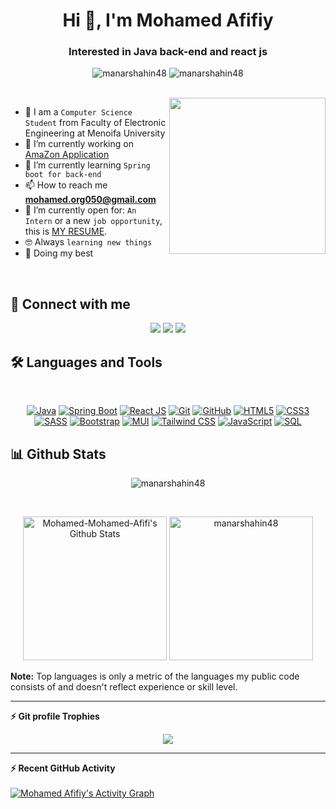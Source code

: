 <h1 align="center">Hi 👋, I'm Mohamed Afifiy</h1>
<h3 align="center">Interested in Java back-end and react js </h3>

<p align="center"> <img src="https://komarev.com/ghpvc/?username=manarshahin48&label=Profile%20views&color=0e75b6&style=flat" alt="manarshahin48" />
		   <img src="https://img.shields.io/github/followers/manarshahin48?label=Followers" alt="manarshahin48" />
</p>
<br>
<img align="right" src="https://user-images.githubusercontent.com/63050133/156676671-d5b2e362-97d4-4404-9447-dd71ddfea82f.gif" width = 250px/>

- :school: I am a `Computer Science Student` from Faculty of Electronic Engineering at Menoifa University
- 🔭 I’m currently working on [AmaZon Application](https://github.com/Mohamed-Mohamed-Afifi/Amazon-clone)
- 🌱 I’m currently learning `Spring boot for back-end`
- 📫 How to reach me **mohamed.org050@gmail.com**
- :thinking: I’m currently open for: `An Intern` or a new `job opportunity`, this is [MY RESUME](https://drive.google.com/file/d/1wq0xjFaytSCwOG0Sac_EJQsw9Eg1E4nF/view?usp=sharing).
- :nerd_face: Always `learning new things`
- 🐼 Doing my best 

<br>

## 📩 Connect with me
<p align="center">
    <a href="mailto:mohamed.org050@gmail.com" title="Gmail"><img src="https://img.shields.io/badge/gmail-%23F05033.svg?style=for-the-badge&logo=gmail&logoColor=white"/></a>  
<a href="https://www.facebook.com/profile.php?id=100028688986718" title="Facebook"><img src="https://img.shields.io/badge/Facebook-%231877F2.svg?style=for-the-badge&logo=Facebook&logoColor=white"/></a>
    <a href="https://www.linkedin.com/in/mohamed-afifi-274b4a224/" title="LinkedIn"><img src="https://img.shields.io/badge/linkedin-%230077B5.svg?style=for-the-badge&logo=linkedin&logoColor=white"/></a>  
</p>

## 🛠 Languages and Tools
<br>
<p align="center">
<a href="https://www.java.com/" title="Java"><img src="https://img.shields.io/badge/java-%23ED8B00.svg?style=for-the-badge&logo=java&logoColor=white" alt="Java"></a>
<a href="https://spring.io/projects/spring-boot" title="Spring Boot"><img src="https://img.shields.io/badge/spring%20boot-%236DB33F.svg?style=for-the-badge&logo=spring&logoColor=white" alt="Spring Boot"></a>
<a href="https://reactjs.org/" title="React"><img src="https://img.shields.io/badge/react-%2361DAFB.svg?style=for-the-badge&logo=react&logoColor=white" alt="React JS"></a>
<a href="https://git-scm.com/" title="Git"><img src="https://img.shields.io/badge/git-%23F05033.svg?style=for-the-badge&logo=git&logoColor=white" alt="Git"></a>
<a href="https://github.com/" title="GitHub"><img src="https://img.shields.io/badge/github-%23121011.svg?style=for-the-badge&logo=github&logoColor=white" alt="GitHub"></a>
<a href="https://www.w3.org/TR/html5/" title="HTML5"><img src="https://img.shields.io/badge/html5-%23E34F26.svg?style=for-the-badge&logo=html5&logoColor=white" alt="HTML5"></a>
<a href="https://www.w3.org/Style/CSS/" title="CSS3"><img src="https://img.shields.io/badge/css3-%231572B6.svg?style=for-the-badge&logo=css3&logoColor=white" alt="CSS3"></a>
<a href="https://sass-lang.com/" title="SASS"><img src="https://img.shields.io/badge/sass-%23CC6699.svg?style=for-the-badge&logo=sass&logoColor=white" alt="SASS"></a>
<a href="https://getbootstrap.com/" title="Bootstrap"><img src="https://img.shields.io/badge/bootstrap-%23563D7C.svg?style=for-the-badge&logo=bootstrap&logoColor=white" alt="Bootstrap"></a>
<a href="https://mui.com/" title="MUI"><img src="https://img.shields.io/badge/mui-%230081CB.svg?style=for-the-badge&logo=mui&logoColor=white" alt="MUI"></a>
<a href="https://tailwindcss.com/" title="Tailwind CSS"><img src="https://img.shields.io/badge/tailwindcss-%2306B6D4.svg?style=for-the-badge&logo=tailwind-css&logoColor=white" alt="Tailwind CSS"></a>
<a href="https://developer.mozilla.org/en-US/docs/Web/JavaScript" title="JavaScript"><img src="https://img.shields.io/badge/javascript-%23F7DF1E.svg?style=for-the-badge&logo=javascript&logoColor=black" alt="JavaScript"></a>
<a href="https://www.mysql.com/" title="SQL"><img src="https://img.shields.io/badge/sql-%234479A1.svg?style=for-the-badge&logo=mysql&logoColor=white" alt="SQL"></a>
</p>



## 📊 Github Stats
<p align="center"><img src="https://github-readme-streak-stats.herokuapp.com/?user=mohamed-mohamed-afifi&theme=tokyonight_duo" alt="manarshahin48" /></p>
  <br/>
  <p align="center">
    <a href="https://github.com/anuraghazra/github-readme-stats">
	    <img alt="Mohamed-Mohamed-Afifi's Github Stats" src="https://github-readme-stats.vercel.app/api?username=mohamed-mohamed-afifi&show_icons=true&count_private=true&locale=en&theme=tokyonight&layout=compact" height="230px"/></a>
	  <img src="https://github-readme-stats.vercel.app/api/top-langs?username=mohamed-mohamed-afifi&langs_count=10&show_icons=true&locale=en&theme=tokyonight" alt="manarshahin48" height="230px"/>
<br/>

  <b>Note:</b> Top languages is only a metric of the languages my public code consists of and doesn't reflect experience or skill level.
  </p>
  
----
<summary><b>⚡ Git profile Trophies</b></summary>

<p align="center"> <a href="https://github.com/ryo-ma/github-profile-trophy"><img src="https://github-profile-trophy.vercel.app/?username=mohamed-mohamed-afifi&layout=compact&theme=algolia" /></a> </p>

----

  <summary><b>⚡ Recent GitHub Activity</b></summary>
  <br/>
   <a href="https://github.com/Mohamed-Mohamed-Afifi"><img alt="Mohamed Afifiy's Activity Graph" src="https://activity-graph.herokuapp.com/graph?username=mohamed-mohamed-afifi&custom_title=Mohammed%20Afifiy%27s%20Contribution%20Graph&theme=react-dark" /></a>
  <br/>


<br/>



